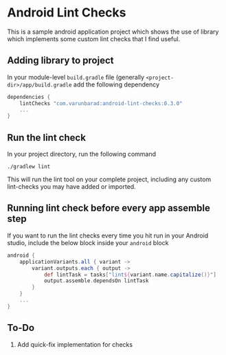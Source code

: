 # Android Lint Checks

This is a sample android application project which shows the use of library which implements some custom lint checks that I find useful.

## Adding library to project

In your module-level `build.gradle` file (generally `<project-dir>/app/build.gradle` add the following dependency

```groovy
dependencies {
    lintChecks "com.varunbarad:android-lint-checks:0.3.0"
    ...
}
```

## Run the lint check

In your project directory, run the following command

```shell
./gradlew lint
```

This will run the lint tool on your complete project, including any custom lint-checks you may have added or imported.

## Running lint check before every app assemble step

If you want to run the lint checks every time you hit run in your Android studio, include the below block inside your `android` block

```groovy
android {
    applicationVariants.all { variant ->
        variant.outputs.each { output ->
            def lintTask = tasks["lint${variant.name.capitalize()}"]
            output.assemble.dependsOn lintTask
        }
    }
    ...
}
```
## To-Do

1. Add quick-fix implementation for checks
